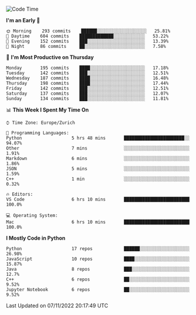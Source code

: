 <!--START_SECTION:waka-->
![Code Time](http://img.shields.io/badge/Code%20Time-2%2C456%20hrs%2042%20mins-blue)

**I'm an Early 🐤** 

```text
🌞 Morning    293 commits    ██████░░░░░░░░░░░░░░░░░░░   25.81% 
🌆 Daytime    604 commits    █████████████░░░░░░░░░░░░   53.22% 
🌃 Evening    152 commits    ███░░░░░░░░░░░░░░░░░░░░░░   13.39% 
🌙 Night      86 commits     ██░░░░░░░░░░░░░░░░░░░░░░░   7.58%

```
📅 **I'm Most Productive on Thursday** 

```text
Monday       195 commits    ████░░░░░░░░░░░░░░░░░░░░░   17.18% 
Tuesday      142 commits    ███░░░░░░░░░░░░░░░░░░░░░░   12.51% 
Wednesday    187 commits    ████░░░░░░░░░░░░░░░░░░░░░   16.48% 
Thursday     198 commits    ████░░░░░░░░░░░░░░░░░░░░░   17.44% 
Friday       142 commits    ███░░░░░░░░░░░░░░░░░░░░░░   12.51% 
Saturday     137 commits    ███░░░░░░░░░░░░░░░░░░░░░░   12.07% 
Sunday       134 commits    ███░░░░░░░░░░░░░░░░░░░░░░   11.81%

```


📊 **This Week I Spent My Time On** 

```text
⌚︎ Time Zone: Europe/Zurich

💬 Programming Languages: 
Python                   5 hrs 48 mins       ███████████████████████░░   94.07% 
Other                    7 mins              ░░░░░░░░░░░░░░░░░░░░░░░░░   1.91% 
Markdown                 6 mins              ░░░░░░░░░░░░░░░░░░░░░░░░░   1.86% 
JSON                     5 mins              ░░░░░░░░░░░░░░░░░░░░░░░░░   1.59% 
C++                      1 min               ░░░░░░░░░░░░░░░░░░░░░░░░░   0.32%

🔥 Editors: 
VS Code                  6 hrs 10 mins       █████████████████████████   100.0%

💻 Operating System: 
Mac                      6 hrs 10 mins       █████████████████████████   100.0%

```

**I Mostly Code in Python** 

```text
Python                   17 repos            ██████░░░░░░░░░░░░░░░░░░░   26.98% 
JavaScript               10 repos            ████░░░░░░░░░░░░░░░░░░░░░   15.87% 
Java                     8 repos             ███░░░░░░░░░░░░░░░░░░░░░░   12.7% 
C++                      6 repos             ██░░░░░░░░░░░░░░░░░░░░░░░   9.52% 
Jupyter Notebook         6 repos             ██░░░░░░░░░░░░░░░░░░░░░░░   9.52%

```



 Last Updated on 07/11/2022 20:17:49 UTC
<!--END_SECTION:waka-->　　
